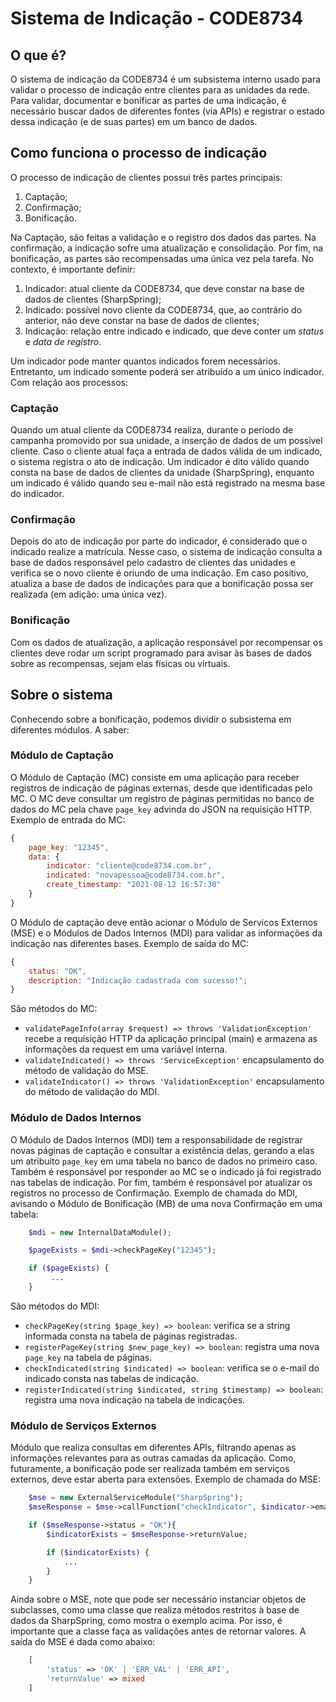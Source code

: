 # Sistema de Indicação - CODE8734

## O que é?
O sistema de indicação da CODE8734 é um subsistema interno usado para validar o processo de indicação entre clientes para as unidades da rede. Para validar, documentar e bonificar as partes de uma indicação, é necessário buscar dados de diferentes fontes (via APIs) e registrar o estado dessa indicação (e de suas partes) em um banco de dados.

## Como funciona o processo de indicação
O processo de indicação de clientes possui três partes principais:
1. Captação;
2. Confirmação;
3. Bonificação.

Na Captação, são feitas a validação e o registro dos dados das partes. Na confirmação, a indicação sofre uma atualização e consolidação. Por fim, na bonificação, as partes são recompensadas uma única vez pela tarefa. No contexto, é importante definir:
1. Indicador: atual cliente da CODE8734, que deve constar na base de dados de clientes (SharpSpring);
2. Indicado: possível novo cliente da CODE8734, que, ao contrário do anterior, não deve constar na base de dados de clientes;
3. Indicação: relação entre indicado e indicado, que deve conter um *status* e *data de registro*.

Um indicador pode manter quantos indicados forem necessários. Entretanto, um indicado somente poderá ser atribuído a um único indicador. Com relação aos processos:

### Captação
Quando um atual cliente da CODE8734 realiza, durante o período de campanha promovido por sua unidade, a inserção de dados de um possível cliente. Caso o cliente atual faça a entrada de dados válida de um indicado, o sistema registra o ato de indicação. Um indicador é dito válido quando consta na base de dados de clientes da unidade (SharpSpring), enquanto um indicado é válido quando seu e-mail não está registrado na mesma base do indicador.

### Confirmação
Depois do ato de indicação por parte do indicador, é considerado que o indicado realize a matrícula. Nesse caso, o sistema de indicação consulta a base de dados responsável pelo cadastro de clientes das unidades e verifica se o novo cliente é oriundo de uma indicação. Em caso positivo, atualiza a base de dados de indicações para que a bonificação possa ser realizada (em adição: uma única vez).

### Bonificação
Com os dados de atualização, a aplicação responsável por recompensar os clientes deve rodar um script programado para avisar às bases de dados sobre as recompensas, sejam elas físicas ou virtuais. 


## Sobre o sistema
Conhecendo sobre a bonificação, podemos dividir o subsistema em diferentes módulos. A saber:

### Módulo de Captação
O Módulo de Captação (MC) consiste em uma aplicação para receber registros de indicação de páginas externas, desde que identificadas pelo MC. O MC deve consultar um registro de páginas permitidas no banco de dados do MC pela chave `page_key` advinda do JSON na requisição HTTP. Exemplo de entrada do MC:
```javascript
{
    page_key: "12345",
    data: {
        indicator: "cliente@code8734.com.br",
        indicated: "novapessoa@code8734.com.br",
        create_timestamp: "2021-08-12 16:57:30"
    }
}
```
O Módulo de captação deve então acionar o Módulo de Servicos Externos (MSE) e o Módulos de Dados Internos (MDI) para validar as informações da indicação nas diferentes bases. Exemplo de saída do MC:
```javascript
{
    status: "OK",
    description: "Indicação cadastrada com sucesso!";
}
```
São métodos do MC:
- `validatePageInfo(array $request) => throws 'ValidationException'` recebe a requisição HTTP da aplicação principal (main) e armazena as informações da request em uma variável interna.
- `validateIndicated() => throws 'ServiceException'` encapsulamento do método de validação do MSE.
- `validateIndicator() => throws 'ValidationException'` encapsulamento do método de validação do MDI.

### Módulo de Dados Internos
O Módulo de Dados Internos (MDI) tem a responsabilidade de registrar novas páginas de captação e consultar a existência delas, gerando a elas um atribuito `page_key` em uma tabela no banco de dados no primeiro caso. Também é responsável por responder ao MC se o indicado já foi registrado nas tabelas de indicação. Por fim, também é responsável por atualizar os registros no processo de Confirmação. Exemplo de chamada do MDI, avisando o Módulo de Bonificação (MB) de uma nova Confirmação em uma tabela:
```php
    $mdi = new InternalDataModule();

    $pageExists = $mdi->checkPageKey("12345");

    if ($pageExists) {
         ...
    }
```

São métodos do MDI:
- `checkPageKey(string $page_key) => boolean`: verifica se a string informada consta na tabela de páginas registradas.
- `registerPageKey(string $new_page_key) => boolean`: registra uma nova `page_key` na tabela de páginas.
- `checkIndicated(string $indicated) => boolean`: verifica se o e-mail do indicado consta nas tabelas de indicação.
- `registerIndicated(string $indicated, string $timestamp) => boolean`: registra uma nova indicação na tabela de indicações.

### Módulo de Serviços Externos
Módulo que realiza consultas em diferentes APIs, filtrando apenas as informações relevantes para as outras camadas da aplicação. Como, futuramente, a bonificação pode ser realizada também em serviços externos, deve estar aberta para extensões. Exemplo de chamada do MSE:
```php
    $mse = new ExternalServiceModule("SharpSpring");
    $mseResponse = $mse->callFunction("checkIndicator", $indicator->email);

    if ($mseResponse->status = "OK"){
        $indicatorExists = $mseResponse->returnValue;

        if ($indicatorExists) {
            ...
        }
    }
```
Ainda sobre o MSE, note que pode ser necessário instanciar objetos de subclasses, como uma classe que realiza métodos restritos à base de dados da SharpSpring, como mostra o exemplo acima. Por isso, é importante que a classe faça as validações antes de retornar valores. A saída do MSE é dada como abaixo:
```php
    [
        'status' => 'OK' | 'ERR_VAL' | 'ERR_API',
        'returnValue' => mixed
    ]
```